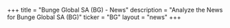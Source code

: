 +++
title = "Bunge Global SA (BG) - News"
description = "Analyze the News for Bunge Global SA (BG)"
ticker = "BG"
layout = "news"
+++


